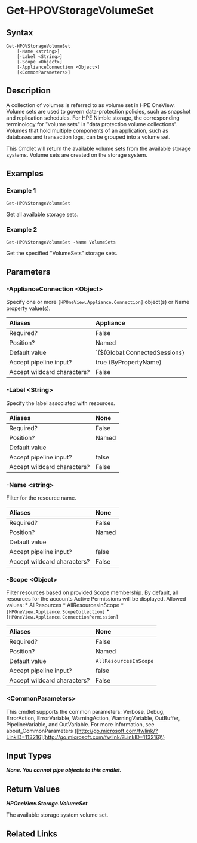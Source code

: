 ﻿---
description: Get available storage volume sets.
---

# Get-HPOVStorageVolumeSet

## Syntax

```text
Get-HPOVStorageVolumeSet
    [-Name <string>]
    [-Label <String>]
    [-Scope <Object>]
    [-ApplianceConnection <Object>]
    [<CommonParameters>]
```

## Description

A collection of volumes is referred to as volume set in HPE OneView. Volume sets are used to govern data-protection policies, such as snapshot and replication schedules. For HPE Nimble storage, the corresponding terminology for "volume sets" is "data protection volume collections".  Volumes that hold multiple components of an application, such as databases and transaction logs, can be grouped into a volume set.

This Cmdlet will return the available volume sets from the available storage systems.  Volume sets are created on the storage system.

## Examples

###  Example 1 

```text
Get-HPOVStorageVolumeSet

```

Get all available storage sets.

###  Example 2 

```text
Get-HPOVStorageVolumeSet -Name VolumeSets

```

Get the specified "VolumeSets" storage sets.

## Parameters

### -ApplianceConnection &lt;Object&gt;

Specify one or more `[HPOneView.Appliance.Connection]` object(s) or Name property value(s).

| Aliases | Appliance |
| :--- | :--- |
| Required? | False |
| Position? | Named |
| Default value | `(${Global:ConnectedSessions} | ? Default)` |
| Accept pipeline input? | true (ByPropertyName) |
| Accept wildcard characters? | False |

### -Label &lt;String&gt;

Specify the label associated with resources.

| Aliases | None |
| :--- | :--- |
| Required? | False |
| Position? | Named |
| Default value |  |
| Accept pipeline input? | false |
| Accept wildcard characters? | False |

### -Name &lt;string&gt;

Filter for the resource name.

| Aliases | None |
| :--- | :--- |
| Required? | False |
| Position? | Named |
| Default value |  |
| Accept pipeline input? | false |
| Accept wildcard characters? | False |

### -Scope &lt;Object&gt;

Filter resources based on provided Scope membership.  By default, all resources for the accounts Active Permissions will be displayed.  Allowed values:
    * AllResources
    * AllResourcesInScope
    * `[HPOneView.Appliance.ScopeCollection]`
    * `[HPOneView.Appliance.ConnectionPermission]`

| Aliases | None |
| :--- | :--- |
| Required? | False |
| Position? | Named |
| Default value | `AllResourcesInScope` |
| Accept pipeline input? | false |
| Accept wildcard characters? | False |

### &lt;CommonParameters&gt;

This cmdlet supports the common parameters: Verbose, Debug, ErrorAction, ErrorVariable, WarningAction, WarningVariable, OutBuffer, PipelineVariable, and OutVariable. For more information, see about\_CommonParameters \([http://go.microsoft.com/fwlink/?LinkID=113216](http://go.microsoft.com/fwlink/?LinkID=113216)\)

## Input Types

_**None.  You cannot pipe objects to this cmdlet.**_

## Return Values

_**HPOneView.Storage.VolumeSet**_

The available storage system volume set.

## Related Links

